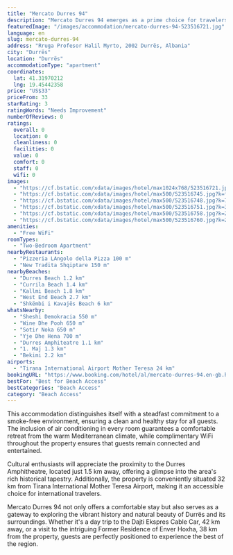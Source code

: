 ```yaml
---
title: "Mercato Durres 94"
description: "Mercato Durres 94 emerges as a prime choice for travelers seeking the perfect blend of comfort and convenience in Durrës."
featuredImage: "/images/accommodation/mercato-durres-94-523516721.jpg"
language: en
slug: mercato-durres-94
address: "Rruga Profesor Halil Myrto, 2002 Durrës, Albania"
city: "Durrës"
location: "Durrës"
accommodationType: "apartment"
coordinates:
  lat: 41.31970212
  lng: 19.45442358
price: "US$33"
priceFrom: 33
starRating: 3
ratingWords: "Needs Improvement"
numberOfReviews: 0
ratings:
  overall: 0
  location: 0
  cleanliness: 0
  facilities: 0
  value: 0
  comfort: 0
  staff: 0
  wifi: 0
images:
  - "https://cf.bstatic.com/xdata/images/hotel/max1024x768/523516721.jpg?k=5871a625733bdf21ff673ece2ff45ab32af45ca92c4955bd2c4e66097254a56e&o=&hp=1"
  - "https://cf.bstatic.com/xdata/images/hotel/max500/523516745.jpg?k=f14aac8895a914b7fc6a7e2476f422abde8ab5cc7c32b5ae0dbb1cdecf567d38&o=&hp=1"
  - "https://cf.bstatic.com/xdata/images/hotel/max500/523516748.jpg?k=744c741189261d8ef2f64f07a02a77fdd3cb94323d28cefed56fe40f97ea2ae8&o=&hp=1"
  - "https://cf.bstatic.com/xdata/images/hotel/max500/523516751.jpg?k=3c7cf52ed40456074d876a424193d1cdf07f41419ae2ad0794e6f6fa4dd0572a&o=&hp=1"
  - "https://cf.bstatic.com/xdata/images/hotel/max500/523516758.jpg?k=2a47bb290762ff24015c178e8e998bba375bb58229ec37ec896094774c4235e7&o=&hp=1"
  - "https://cf.bstatic.com/xdata/images/hotel/max500/523516760.jpg?k=24ac3154be12d3a0bcccf59be899d23a8ed5703ffeb3b110522b79ad534ecbb4&o=&hp=1"
amenities:
  - "Free WiFi"
roomTypes:
  - "Two-Bedroom Apartment"
nearbyRestaurants:
  - "Pizzeria LAngolo della Pizza 100 m"
  - "New Tradita Shqiptare 150 m"
nearbyBeaches:
  - "Durres Beach 1.2 km"
  - "Currila Beach 1.4 km"
  - "Kallmi Beach 1.8 km"
  - "West End Beach 2.7 km"
  - "Shkëmbi i Kavajës Beach 6 km"
whatsNearby:
  - "Sheshi Demokracia 550 m"
  - "Wine Dhe Pooh 650 m"
  - "Sotir Noka 650 m"
  - "Yje Dhe Hena 700 m"
  - "Durres Amphiteatre 1.1 km"
  - "1. Maj 1.3 km"
  - "Bekimi 2.2 km"
airports:
  - "Tirana International Airport Mother Teresa 24 km"
bookingURL: "https://www.booking.com/hotel/al/mercato-durres-94.en-gb.html?aid=8035640"
bestFor: "Best for Beach Access"
bestCategories: "Beach Access"
category: "Beach Access"
---
```


This accommodation distinguishes itself with a steadfast commitment to a smoke-free environment, ensuring a clean and healthy stay for all guests. The inclusion of air conditioning in every room guarantees a comfortable retreat from the warm Mediterranean climate, while complimentary WiFi throughout the property ensures that guests remain connected and entertained.

Cultural enthusiasts will appreciate the proximity to the Durres Amphitheatre, located just 1.5 km away, offering a glimpse into the area's rich historical tapestry. Additionally, the property is conveniently situated 32 km from Tirana International Mother Teresa Airport, making it an accessible choice for international travelers.

Mercato Durres 94 not only offers a comfortable stay but also serves as a gateway to exploring the vibrant history and natural beauty of Durrës and its surroundings. Whether it's a day trip to the Dajti Ekspres Cable Car, 42 km away, or a visit to the intriguing Former Residence of Enver Hoxha, 38 km from the property, guests are perfectly positioned to experience the best of the region.